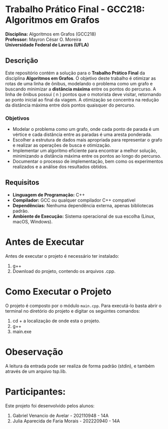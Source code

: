 # Trabalho Prático Final - GCC218: Algoritmos em Grafos

**Disciplina:** Algoritmos em Grafos (GCC218)  
**Professor:** Mayron César O. Moreira  
**Universidade Federal de Lavras (UFLA)**  


## Descrição

Este repositório contém a solução para o **Trabalho Prático Final** da disciplina **Algoritmos em Grafos**. O objetivo deste trabalho é otimizar as rotas de uma linha de ônibus, modelando o problema como um grafo e buscando minimizar a **distância máxima** entre os pontos do percurso. A linha de ônibus possui \( n \) pontos que o motorista deve visitar, retornando ao ponto inicial ao final da viagem. A otimização se concentra na redução da distância máxima entre dois pontos quaisquer do percurso.

### Objetivos

- Modelar o problema como um grafo, onde cada ponto de parada é um vértice e cada distância entre as paradas é uma aresta ponderada.
- Escolher a estrutura de dados mais apropriada para representar o grafo e realizar as operações de busca e otimização.
- Implementar um algoritmo eficiente para encontrar a melhor solução, minimizando a distância máxima entre os pontos ao longo do percurso.
- Documentar o processo de implementação, bem como os experimentos realizados e a análise dos resultados obtidos.

## Requisitos

- **Linguagem de Programação:** C++ 
- **Compilador:** GCC ou qualquer compilador C++ compatível
- **Dependências:** Nenhuma dependência externa, apenas bibliotecas padrão.
- **Ambiente de Execução:** Sistema operacional de sua escolha (Linux, macOS, Windows).

# Antes de Executar
Antes de executar o projeto é necessário ter instalado:
1. g++
2. Download do projeto, contendo os arquivos .cpp.


# Como Executar o Projeto
O projeto é composto por o módulo `main.cpp`.
Para executá-lo basta abrir o terminal no diretório do projeto e digitar os seguintes comandos:
1. cd + a localização de onde esta o projeto.
2. g++ 
3. main.exe

# Obeservação
A leitura da entrada pode ser realiza de forma padrão (stdin), e também através de um arquivo tsp.lib.

# Participantes:
Este projeto foi desenvolvido pelos alunos:
1. Gabriel Venancio de Avelar - 202110948 - 14A
2. Julia Aparecida de Faria Morais - 202220940 - 14A
